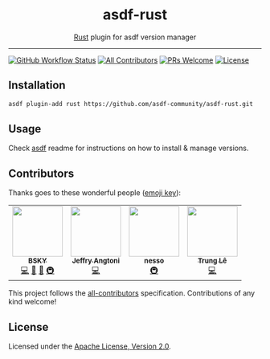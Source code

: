 <div align="center">
<h1>asdf-rust</h1>
<span><a href="https://www.rust-lang.org">Rust</a> plugin for asdf version manager</span>
</div>
<hr />

[![GitHub Workflow Status](https://img.shields.io/github/workflow/status/asdf-community/asdf-rust/Main%20workflow?style=flat-square)](https://github.com/asdf-community/asdf-rust/actions)
[![All Contributors](https://img.shields.io/badge/all_contributors-2-orange.svg?style=flat-square)](#contributors)
[![PRs Welcome](https://img.shields.io/badge/PRs-welcome-brightgreen.svg?style=flat-square)](http://makeapullrequest.com)
[![License](https://img.shields.io/github/license/asdf-community/asdf-rust?style=flat-square&color=brightgreen)](https://github.com/asdf-community/asdf-rust/blob/master/LICENSE)

## Installation

```bash
asdf plugin-add rust https://github.com/asdf-community/asdf-rust.git
```

## Usage

Check [asdf](https://github.com/asdf-vm/asdf) readme for instructions on how to
install & manage versions.

## Contributors

Thanks goes to these wonderful people
([emoji key](https://allcontributors.org/docs/en/emoji-key)):

<!-- ALL-CONTRIBUTORS-LIST:START - Do not remove or modify this section -->
<!-- prettier-ignore-start -->
<!-- markdownlint-disable -->
<table>
  <tr>
    <td align="center"><a href="https://bsky.moe"><img src="https://avatars3.githubusercontent.com/u/38746192?v=4" width="100px;" alt=""/><br /><sub><b>BSKY</b></sub></a><br /><a href="https://github.com/asdf-community/asdf-rust/commits?author=imbsky" title="Code">💻</a> <a href="https://github.com/asdf-community/asdf-rust/commits?author=imbsky" title="Documentation">📖</a> <a href="#maintenance-imbsky" title="Maintenance">🚧</a> <a href="#infra-imbsky" title="Infrastructure (Hosting, Build-Tools, etc)">🚇</a></td>
    <td align="center"><a href="https://jeffryangtoni.com"><img src="https://avatars0.githubusercontent.com/u/8284757?v=4" width="100px;" alt=""/><br /><sub><b>Jeffry Angtoni</b></sub></a><br /><a href="https://github.com/asdf-community/asdf-rust/commits?author=jeffryang24" title="Code">💻</a></td>
    <td align="center"><a href="https://github.com/nesso-pfl"><img src="https://avatars0.githubusercontent.com/u/32949286?v=4" width="100px;" alt=""/><br /><sub><b>nesso</b></sub></a><br /><a href="#infra-nesso-pfl" title="Infrastructure (Hosting, Build-Tools, etc)">🚇</a></td>
    <td align="center"><a href="http://ruby-journal.com/"><img src="https://avatars2.githubusercontent.com/u/135605?v=4" width="100px;" alt=""/><br /><sub><b>Trung Lê</b></sub></a><br /><a href="https://github.com/asdf-community/asdf-rust/commits?author=joneslee85" title="Code">💻</a></td>
  </tr>
</table>

<!-- markdownlint-enable -->
<!-- prettier-ignore-end -->
<!-- ALL-CONTRIBUTORS-LIST:END -->

This project follows the
[all-contributors](https://github.com/all-contributors/all-contributors)
specification. Contributions of any kind welcome!

## License

Licensed under the
[Apache License, Version 2.0](https://www.apache.org/licenses/LICENSE-2.0).
